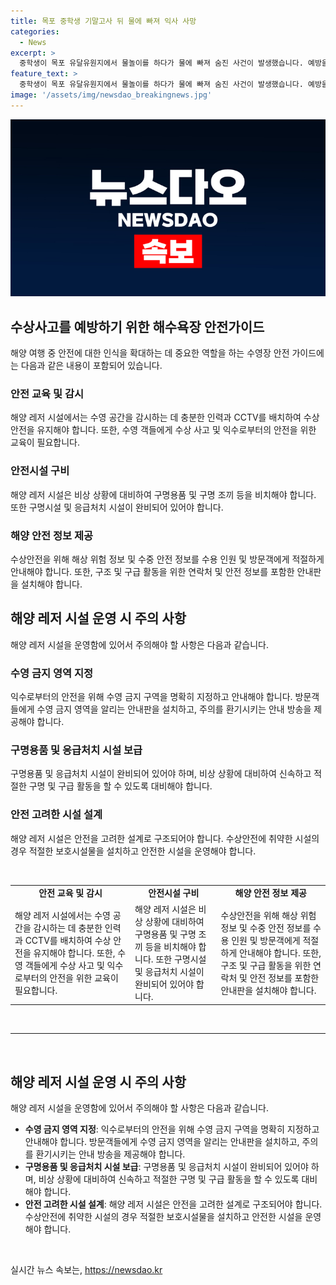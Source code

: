 ```yaml
---
title: 목포 중학생 기말고사 뒤 물에 빠져 익사 사망
categories:
  - News
excerpt: >
  중학생이 목포 유달유원지에서 물놀이를 하다가 물에 빠져 숨진 사건이 발생했습니다. 예방을 위해 수영 금지 지역임에도 불구하고 출입을 무시한 결과인데, 사고 경위가 정확히 조사 중입니다. 이 사고로부터 또 다시 안전수칙을 상기시키며, 유달유원지의 위험성과 안전 대책에 대한 논의가 필요합니다. KBS 허재희 기자입니다.
feature_text: >
  중학생이 목포 유달유원지에서 물놀이를 하다가 물에 빠져 숨진 사건이 발생했습니다. 예방을 위해 수영 금지 지역임에도 불구하고 출입을 무시한 결과인데, 사고 경위가 정확히 조사 중입니다. 이 사고로부터 또 다시 안전수칙을 상기시키며, 유달유원지의 위험성과 안전 대책에 대한 논의가 필요합니다. KBS 허재희 기자입니다.
image: '/assets/img/newsdao_breakingnews.jpg'
---
```


<p><img src="/assets/img/newsdao_breakingnews.jpg" alt="bookingtag 속보" /></p>

<h2 data-ke-size="size26">수상사고를 예방하기 위한 해수욕장 안전가이드</h2>

<p data-ke-size="size16">해양 여행 중 안전에 대한 인식을 확대하는 데 중요한 역할을 하는 수영장 안전 가이드에는 다음과 같은 내용이 포함되어 있습니다. </p>

<h3><b>안전 교육 및 감시</b></h3>

<p data-ke-size="size16">해양 레저 시설에서는 수영 공간을 감시하는 데 충분한 인력과 CCTV를 배치하여 수상 안전을 유지해야 합니다. 또한, 수영 객들에게 수상 사고 및 익수로부터의 안전을 위한 교육이 필요합니다.</p>

<h3><b>안전시설 구비</b></h3>

<p data-ke-size="size16">해양 레저 시설은 비상 상황에 대비하여 구명용품 및 구명 조끼 등을 비치해야 합니다. 또한 구명시설 및 응급처치 시설이 완비되어 있어야 합니다.</p>

<h3><b>해양 안전 정보 제공</b></h3>

<p data-ke-size="size16">수상안전을 위해 해상 위험 정보 및 수중 안전 정보를 수용 인원 및 방문객에게 적절하게 안내해야 합니다. 또한, 구조 및 구급 활동을 위한 연락처 및 안전 정보를 포함한 안내판을 설치해야 합니다.</p>

<h2 data-ke-size="size26">해양 레저 시설 운영 시 주의 사항</h2>

<p data-ke-size="size16">해양 레저 시설을 운영함에 있어서 주의해야 할 사항은 다음과 같습니다.</p>

<h3><b>수영 금지 영역 지정</b></h3>

<p data-ke-size="size16">익수로부터의 안전을 위해 수영 금지 구역을 명확히 지정하고 안내해야 합니다. 방문객들에게 수영 금지 영역을 알리는 안내판을 설치하고, 주의를 환기시키는 안내 방송을 제공해야 합니다.</p>

<h3><b>구명용품 및 응급처치 시설 보급</b></h3>

<p data-ke-size="size16">구명용품 및 응급처치 시설이 완비되어 있어야 하며, 비상 상황에 대비하여 신속하고 적절한 구명 및 구급 활동을 할 수 있도록 대비해야 합니다.</p>

<h3><b>안전 고려한 시설 설계</b></h3>

<p data-ke-size="size16">해양 레저 시설은 안전을 고려한 설계로 구조되어야 합니다. 수상안전에 취약한 시설의 경우 적절한 보호시설물을 설치하고 안전한 시설을 운영해야 합니다.</p>

<p data-ke-size="size16">&nbsp;</p>

<table>
    <tbody>
        <tr>
            <td style="text-align: center; height: 17px;"><b>안전 교육 및 감시</b></td>
            <td style="text-align: center; height: 17px;"><b>안전시설 구비</b></td>
            <td style="text-align: center; height: 17px;"><b>해양 안전 정보 제공</b></td>
        </tr>
        <tr>
            <td style="text-align: left;">해양 레저 시설에서는 수영 공간을 감시하는 데 충분한 인력과 CCTV를 배치하여 수상 안전을 유지해야 합니다. 또한, 수영 객들에게 수상 사고 및 익수로부터의 안전을 위한 교육이 필요합니다.</td>
            <td style="text-align: left;">해양 레저 시설은 비상 상황에 대비하여 구명용품 및 구명 조끼 등을 비치해야 합니다. 또한 구명시설 및 응급처치 시설이 완비되어 있어야 합니다.</td>
            <td style="text-align: left;">수상안전을 위해 해상 위험 정보 및 수중 안전 정보를 수용 인원 및 방문객에게 적절하게 안내해야 합니다. 또한, 구조 및 구급 활동을 위한 연락처 및 안전 정보를 포함한 안내판을 설치해야 합니다.</td>
        </tr>
    </tbody>
</table>

<p data-ke-size="size16">&nbsp;</p>

<hr>

<p data-ke-size="size16">&nbsp;</p>

<h2 data-ke-size="size26">해양 레저 시설 운영 시 주의 사항</h2>

<p data-ke-size="size16">해양 레저 시설을 운영함에 있어서 주의해야 할 사항은 다음과 같습니다.</p>

<ul>
    <li><b>수영 금지 영역 지정</b>: 익수로부터의 안전을 위해 수영 금지 구역을 명확히 지정하고 안내해야 합니다. 방문객들에게 수영 금지 영역을 알리는 안내판을 설치하고, 주의를 환기시키는 안내 방송을 제공해야 합니다.</li>
    <li><b>구명용품 및 응급처치 시설 보급</b>: 구명용품 및 응급처치 시설이 완비되어 있어야 하며, 비상 상황에 대비하여 신속하고 적절한 구명 및 구급 활동을 할 수 있도록 대비해야 합니다.</li>
    <li><b>안전 고려한 시설 설계</b>: 해양 레저 시설은 안전을 고려한 설계로 구조되어야 합니다. 수상안전에 취약한 시설의 경우 적절한 보호시설물을 설치하고 안전한 시설을 운영해야 합니다.</li>
</ul>

<p data-ke-size="size16">&nbsp;</p>
실시간 뉴스 속보는, <a href="https://newsdao.kr" rel="dofollow">https://newsdao.kr</a>


